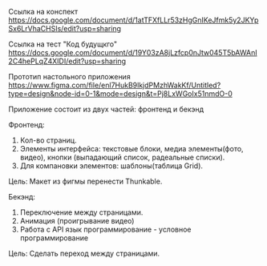 Ссылка на конспект 
https://docs.google.com/document/d/1atTFXfLLr53zHgGnIKeJfmk5y2JKYpSx6LrVhaCHSIs/edit?usp=sharing

Ссылка на тест "Код будущкго"
https://docs.google.com/document/d/19Y03zA8jLzfcp0nJtw045T5bAWAnI2C4hePLqZ4XIDI/edit?usp=sharing

Прототип настольного приложения
https://www.figma.com/file/enl7HukB9lkjdPMzhWakKf/Untitled?type=design&node-id=0-1&mode=design&t=Pj8LxWGoIx51nmdO-0

Приложение состоит из двух частей: фронтенд и бекэнд

Фронтенд:

1. Кол-во страниц.
2. Элементы интерфейса: текстовые блоки, медиа элементы(фото, видео), кнопки (выпадающий список, радеальные списки).
3. Для компановки элементов: шаблоны(таблица Grid).

Цель: Макет из фигмы перенести Thunkable.

Бекэнд:
1. Переключение между страницами.
2. Анимация (проигрывание видео)
3. Работа с API
язык программирование - условное программирование

Цель: Сделать переход между страницами.
